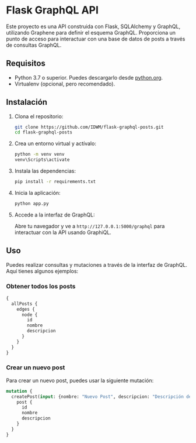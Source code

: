 # Flask GraphQL API

Este proyecto es una API construida con Flask, SQLAlchemy y GraphQL, utilizando Graphene para definir el esquema GraphQL. Proporciona un punto de acceso para interactuar con una base de datos de posts a través de consultas GraphQL.

## Requisitos

- Python 3.7 o superior. Puedes descargarlo desde [python.org](https://www.python.org/downloads/).
- Virtualenv (opcional, pero recomendado).

## Instalación

1. Clona el repositorio:

   ```bash
   git clone https://github.com/IDWM/flask-graphql-posts.git
   cd flask-graphql-posts
   ```

2. Crea un entorno virtual y actívalo:

   ```bash
   python -m venv venv
   venv\Scripts\activate
   ```

3. Instala las dependencias:

   ```bash
   pip install -r requirements.txt
   ```

4. Inicia la aplicación:

   ```bash
   python app.py
   ```

5. Accede a la interfaz de GraphQL:

   Abre tu navegador y ve a `http://127.0.0.1:5000/graphql` para interactuar con la API usando GraphiQL.

## Uso

Puedes realizar consultas y mutaciones a través de la interfaz de GraphQL. Aquí tienes algunos ejemplos:

### Obtener todos los posts

```graphql
{
  allPosts {
    edges {
      node {
        id
        nombre
        descripcion
      }
    }
  }
}
```

### Crear un nuevo post

Para crear un nuevo post, puedes usar la siguiente mutación:

```graphql
mutation {
  createPost(input: {nombre: "Nuevo Post", descripcion: "Descripción del nuevo post"}) {
    post {
      id
      nombre
      descripcion
    }
  }
}
```